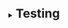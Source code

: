 [//]:# (Testing)
<br>
<details>
    <summary>
        <b><big><big><big>
            Testing
        </big></big></big></b>
    </summary>

[//]:# (What is divided into, what happens)
<br>
<details>
    <summary>
        <b><big><big><big>
            What is divided into, what happens
        </big></big></big></b>
    </summary>

![](https://elearn.epam.com/assets/courseware/v1/410860fdf29f9661f24af61a730de38d/asset-v1:EPAM+EngXBootcamp+2020+type@asset+block/The_High_Cost_of_Bugs_Tools_1.png)

- **Functional** testing
  (quality assurance of black box testing of a function)
    - **By approaches** (Regressive or domain)
        - depends on the main area of test creation
    - **By levels** (Smoke or Critical)
        - how many tests do we need and how deep do we go.
    - **By Type** (Compatibility or Usability)
        - what specific tests we will choose to solve some possible problems
    - **By disciplines** (Manual or automatic)
        - comparison of manual and automatic control for a number of parameters
- **Non-functional** testing
  (a wide range of external event tests that will affect our application in some way).
  **Are divided into:**
    - performance
    - safety
    - reliability
    - maintainability
    - usability
    - possibility of support

**According to the positivity of the scenario:**
- **Positive** – checking the software for compliance with the expected behavior.
  The main task of testing is to check whether the program works correctly.
- **Negative** – checks if the software will work if
  when user behavior differs from what is expected.

**By code access**
- **White box testing** - testing of a software product with access to the code.
- **Black box testing** - testing without access to the product code.
- **Grey box testing** - testing based on limited knowledge of the internal structure.
  In this case, the tester does not work with the software product code,
  but he is familiar with the internal structure of the program and the interaction between the components.
</details>

[//]:# (Auto tests vs manual tests)
<br>
<details>
    <summary>
        <b><big><big><big>
            Auto Tests vs. Manual Tests
        </big></big></big></b>
    </summary>

- **Automatic testing**
  (The automatic code checking software checks the source code
  against a predefined set of rules or best practices.
  The verification program or tool will usually display a list of warnings,
  which are violations of predefined programming standards.)
    - Checks source code against rules or practices
    - Local (self) code checking
    - Instant check
- **Manual testing**
  (Peer reviews or manual code reviews consist of reading line by line
  source code to identify potential problems.)
    - Ability to avoid design errors
    - Opportunity to learn and share knowledge for team members:

**Pros:**
- Lower cost early on
- Each execution is slightly different - has a certain randomness
- Easily adapts to environmental changes
- Flexibility
- Can be supported by tools
- Can detect small changes that tools can't because it doesn't look at them
- Fast execution - fast feedback

**Minuses:**
- Painstaking work
- Some tasks are difficult to complete manually
- Can be monotonous and boring
- Less accurate than automated tests

**Best for:**
- Usability testing
- Studies of the work done
- Testing accessibility

</details>

[//]:# (Automation Metrics vs Manual Testing)
<br>
<details>
    <summary>
        <b><big><big><big>
            Automation Metrics vs Manual Testing
        </big></big></big></b>
    </summary>

Test automation is an important part of the software development lifecycle

Test automation metrics:
- **return on investment (ROI)**.
  ![](https://elearn.epam.com/assets/courseware/v1/f331b444beb13eae406ff8cfe5940dbf/asset-v1:EPAM+EngXBootcamp+2020+type@asset+block/Test_automation_metrics__ROI__1_.svg)
- **coverage**
  ![](https://elearn.epam.com/assets/courseware/v1/4a71494e3423095ceeb666113bc48b37/asset-v1:EPAM+EngXBootcamp+2020+type@asset+block/Group.svg)
- **a priority**
  ![](https://elearn.epam.com/assets/courseware/v1/57aeaabf306f279a8af02a99808068ee/asset-v1:EPAM+EngXBootcamp+2020+type@asset+block/Test_automation_metrics__Coverage.svg)
  There are four squares:
    1. high priority, low cost automation;
    2. high priority, high cost;
    3. low priority, low cost;
    4. low priority, high cost.

Automation can save time and money if used correctly,
but for maximum savings in testing costs, you need to find
the right balance between manual and automated testing.

</details>

[//]:# (Test levels)
<br>
<details>
    <summary>
        <b><big><big><big>
            Test levels
        </big></big></big></b>
    </summary>

- **Module / Unit-testing** - checking the correct operation of individual modules of the project.
  This type of testing can be performed by the developers themselves.
    - Checking a separate class
    - Check the correctness and operability of the code
    - Verifies satisfaction of business requirements.
    - Provides the best quality, but does not catch all errors in the program
- **Integration Testing** - checking the interaction between several modules of the project.
- **System** - checking the operation of the entire system for compliance with the stated requirements for
  software product.
- **Functional** - emulate the behavior of the end user of the system.
- **Smoke testing** - very small tests that are run before the system starts
  to make sure it works.
- **Regression test** - test emulating the behavior of a real error
- **Acceptance test** - compliance test
- **Penetration test** - checking the system for various vulnerabilities.
- **Fuzzing test** - the idea is to feed the system a random,
  knowingly incorrect or unexpected input data stream.

</details>

[//]:# (Unit testing)
<br>
<details>
    <summary>
        <b><big><big><big>
            unit testing
        </big></big></big></b>
    </summary>

Checking that the code is working properly.
Some of the important features of a unit test include:

- Checks the functionality of the smallest elements of the application
- Written by developers
- Easy to run in IDE
- Runs relatively fast
- Easily integrates with CI (continuous integration)

**Why Unit tests**
- Fix/Find defects as development progresses
- Support of the project in the required state

If you're working without unit tests, you'll start wasting time trying to figure out
how the old code works and make sure your change didn't break it.

![](https://elearn.epam.com/assets/courseware/v1/b29602660b52e306c851053d644af883/asset-v1:EPAM+EngXBootcamp+2020+type@asset+block/Unit_testing___why_.svg)

**Principles of Unit Testing:**
They are described by the rule **F.I.R.S.T.**
- **Fast** - tests should be fast.
  When tests run slowly, you don't want to run them often.
  And if you don't run them often, you won't find problems early enough.
  so that they can be easily corrected.
- **Independent (or Isolated)** - tests should not depend on each other.
  One test should not set the conditions for the next test. In order not to cause a cascade of falls
- **Repeatable** - Tests must be repeatable in any environment.
  Test results should be the same at all times and in all places.
- **Self-validating** - Tests must have a logical inference. They either pass or they don't.
  In case of failure, you do not need to run through the log files and look for the cause of the error.
- **Timeliness** - tests must be written in a timely manner,
  just before the production code.

</details>

[//]:# (Integration testing)
<br>
<details>
    <summary>
        <b><big><big><big>
            Integration testing
        </big></big></big></b>
    </summary>

**Integration Testing** is one of the testing phases where
**individual software modules are combined and tested as a group**.

The purpose of integration testing is to verify compliance
development of functional, acceptance and reliability requirements.

Example: HTTP request handlers should also test
how the end client of this very service will use it.
This means that in fact, for such tests it is necessary
recreate an almost fully functional environment.

There are several **approaches** to integration testing:
- Upwards. First, the modules of the lower levels themselves are tested, and then ascending to the top of the hierarchy.
- Top down. First, the modules of the highest levels themselves are tested, and then in descending order using stubs.
- Big Bang. All modules of all levels are put together and then tested.

Advantages:
- ensures the assembly of the software system during tests.
- checks compliance with the requirements on the part of the user.
- integration testing is necessary to check whether the software modules work as a whole.


</details>

[//]:# (System testing/Functional testing/Smoke testing)
<br>
<details>
    <summary>
        <b><big><big><big>
            System testing/Functional test/Smoke testing
        </big></big></big></b>
    </summary>


**System testing**

**System testing** - one of the phases of testing, carried out
**checking the system as a whole** in order to identify defects

This is a comprehensive test that tests a bunch of several components at once.
The system in this case is perceived as a black box.

**Function test**

A test that is designed to fully emulate the behavior of the end user of the system.
In fact, you must write a robot that will use your system in a test environment.
More often this term is used in relation to the GUI, i.e.
interaction between the user and the graphical interface of the system.

**Smoke testing**

This is a special case of an integration test.
Usually these are very small tests that are run before the system starts,
to make sure that third-party software is working, which is necessary for the correct functioning of our system.
If such tests fail, we can notify the user about the problem or even stop the system from starting.

Such tests are often called smoke tests.
Smoke testing - came from the field of equipment testing,
if, after applying power, smoke and a burning smell appear, then the equipment is faulty.

</details>

[//]:# (Regression/Penetration test/Fuzzing/Acceptance tests)
<br>
<details>
    <summary>
        <b><big><big><big>
            Regression/Penetration test/Fuzzing/Acceptance tests
        </big></big></big></b>
    </summary>


**Regression test**

full or partial selection of already executed test cases,
which are repeated to ensure that the existing
functions work fine.

**Penetration test**

Checking the system for various vulnerabilities.
A good example would be tests that check the escaping of SQL commands (injection protection),
data availability and authorization with an expired token, etc.
The difficulty in writing such tests is taking into account all the bottlenecks.
Usually, public information about known vulnerabilities is used for this.
and exploits of the platform used.

**Fuzz test**

More often a kind of system test or vulnerability test.
The idea is to feed the system a random,
knowingly incorrect or unexpected input data stream.
The purpose of such a test is to try to detect violations of the validation and verification logic,
application logic in edge cases, sudden server crashes,
attempts to detect memory leaks or leaks of information about the internal structure of the system,
via raw error messages (stacktrace)

**Acceptance test**

Acceptance testing is a quality assurance (QA) process
which determines to what extent the application satisfies
end user requirements.

</details>

[//]:# (Test pyramid)
<br>
<details>
    <summary>
        <b><big><big><big>
            Testing Pyramid
        </big></big></big></b>
    </summary>


"Test Pyramid" is an abstraction that means grouping tests into different levels of detail.
It also gives an idea of how many tests should be in each of these groups.

Two **principles** follow from this pyramid:
- Write tests with different details.
- The higher the level, the fewer tests.

**Levels:**
- **Unit tests** - very fast - thousands of tests can be executed in just a few minutes.
    - they are more stable (FIRST rule)
    - help to think about possible places of error
    - help to find errors at earlier stages
    - fast execution time - fast feedback
    - independence on the user interface, database or api
    - easy to write and easy to maintain
- **Integration tests** - API testing is carried out based on the business logic of the software product.
    - used to test several interconnected modules
    - used to check the execution of business logic
    - rid of the difficulties of using the UI (postman pulls the rest)
    - you need to set up a system similar to the real one, which is why the tests are more expensive
- **System (UI) tests** - One UI test can take up to two hours to complete,
  and the execution is two minutes.
    - checking the correctness of the UI
    - checks the business logic from the user's point of view
    - UI tests are slower and harder to write and maintain,
      therefore it is necessary to minimize them.

![](https://qastart.by/images/Pyramid_API.png)

</details>

[//]:# (Test Driven Development)
<br>
<details>
    <summary>
        <b><big><big><big>
            Test Driven Development
        </big></big></big></b>
    </summary>

1. In test-driven development, every new feature **begins with writing a test**.
   To write a test, a developer must clearly understand the specifications and requirements of a feature.

2. In the second step, **run all tests** and see if the new test fails.

3. **Write the code that will cause the test to pass.**
   The new code written at this stage is not perfect.
   At this point, the **only purpose** of the written code is to pass the test.
   The programmer should not write code that goes beyond the functions tested by the test.
   (Can recline into parts 1-2)

4. **Verifying that all tests passed** (may shift to parts 1-3)

5. Repeat until all tests pass and there are no new requirements.
   This is followed by the **refactor code** stage.

</details>

</details>